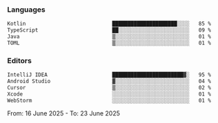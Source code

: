 <!--START_SECTION:waka-->
### Languages
```txt
Kotlin                            █████████████████████░░░░   85 %
TypeScript                        ██░░░░░░░░░░░░░░░░░░░░░░░   09 %
Java                              ▒░░░░░░░░░░░░░░░░░░░░░░░░   01 %
TOML                              ▒░░░░░░░░░░░░░░░░░░░░░░░░   01 %
```

### Editors
```txt
IntelliJ IDEA                     ███████████████████████▓░   95 %
Android Studio                    ▓░░░░░░░░░░░░░░░░░░░░░░░░   04 %
Cursor                            ▒░░░░░░░░░░░░░░░░░░░░░░░░   02 %
Xcode                             ░░░░░░░░░░░░░░░░░░░░░░░░░   01 %
WebStorm                          ░░░░░░░░░░░░░░░░░░░░░░░░░   01 %
```

From: 16 June 2025 - To: 23 June 2025
<!--END_SECTION:waka-->
